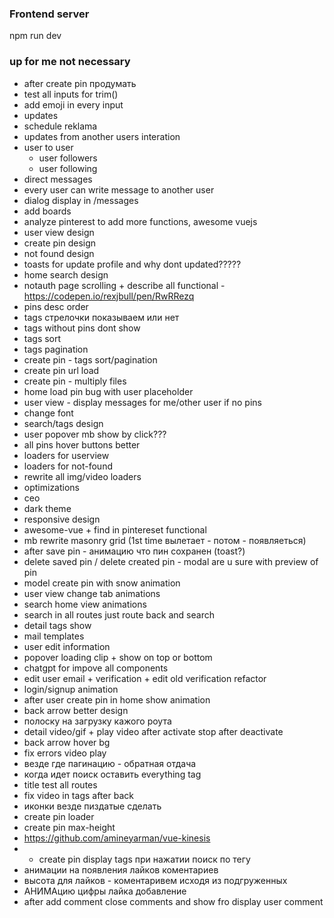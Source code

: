 ### Frontend server
npm run dev


### up for me not necessary
- after create pin продумать
- test all inputs for trim()
- add emoji in every input
- updates
 - schedule reklama
 - updates from another users interation
- user to user
  - user followers
  - user following
- direct messages
 - every user can write message to another user
 - dialog display in /messages
- add boards
- analyze pinterest to add more functions, awesome vuejs
- user view design
- create pin design
- not found design
- toasts for update profile and why dont updated?????
- home search design
- notauth page scrolling + describe all functional - https://codepen.io/rexjbull/pen/RwRRezq
- pins desc order
- tags стрелочки показываем или нет
- tags without pins dont show
- tags sort
- tags pagination
- create pin - tags sort/pagination
- create pin url load
- create pin - multiply files
- home load pin bug with user placeholder
- user view - display messages for me/other user if no pins
- change font
- search/tags design
- user popover mb show by click???
- all pins hover buttons better
- loaders for userview
- loaders for not-found
- rewrite all img/video loaders
- optimizations
- ceo
- dark theme
- responsive design
- awesome-vue + find in pintereset functional
- mb rewrite masonry grid (1st time вылетает - потом - появляеться)
- after save pin - анимацию что пин сохранен (toast?)
- delete saved pin / delete created pin - modal are u sure with preview of pin
- model create pin with snow animation
- user view change tab animations
- search home view animations
- search in all routes just route back and search
- detail tags show
- mail templates 
- user edit information
- popover loading clip + show on top or bottom
- chatgpt for impove all components
- edit user email + verification + edit old verification refactor
- login/signup animation
- after user create pin in home show animation
- back arrow better design
- полоску на загрузку кажого роута
- detail video/gif + play video after activate stop after deactivate
- back arrow hover bg
- fix errors video play
- везде где пагинацию - обратная отдача
- когда идет поиск оставить everything tag
- title test all routes
- fix video in tags after back
- иконки везде пиздатые сделать
- create pin loader
- create pin max-height
- https://github.com/amineyarman/vue-kinesis
- - create pin display tags при нажатии поиск по тегу
- анимации на появления лайков коментариев
- высота для лайков - коментаривем исходя из подгруженных
- АНИМАцию цифры лайка добавление
- after add comment close comments and show fro display user comment